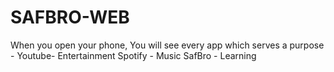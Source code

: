 # SAFBRO-WEB
When you open your phone, You will see every app which serves a purpose - 
Youtube- Entertainment
Spotify - Music
SafBro - Learning
